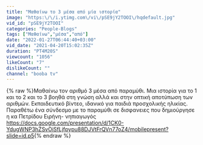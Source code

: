 ```yaml
---
title: "Μαθαίνω το 3 μέσα από μία ιστορία"
image: "https:\/\/i.ytimg.com\/vi\/pSE9jY2TOOI\/hqdefault.jpg"
vid_id: "pSE9jY2TOOI"
categories: "People-Blogs"
tags: ["Μαθαίνω","μέσα","από"]
date: "2022-01-27T06:44:40+03:00"
vid_date: "2021-04-20T15:02:35Z"
duration: "PT4M20S"
viewcount: "1056"
likeCount: "7"
dislikeCount: ""
channel: "booba tv"
---
```

{% raw %}Μαθαίνω τον αριθμό 3 μέσα από παραμύθι. Μια ιστορία για το 1 και το 2 και το 3 βοηθά στη γνώση αλλά και στην οπτική αποτύπωση των αριθμών. Εκπαιδευτικό βίντεο, ιδανικό για παιδιά προσχολικής ηλικίας. Παραθέτω ένα σύνδεσμο με το παραμύθι σε δισφανειες που δημιούργησε η κα Πετρίδου Ειρήνη- νηπιαγωγός <a rel="nofollow" target="blank" href="https://docs.google.com/presentation/d/1CK0-YdugWNP3hZSvOiSfLjfpypu88DJVtFrQVn77oZ4/mobilepresent?slide=id.p5">https://docs.google.com/presentation/d/1CK0-YdugWNP3hZSvOiSfLjfpypu88DJVtFrQVn77oZ4/mobilepresent?slide=id.p5</a>{% endraw %}
